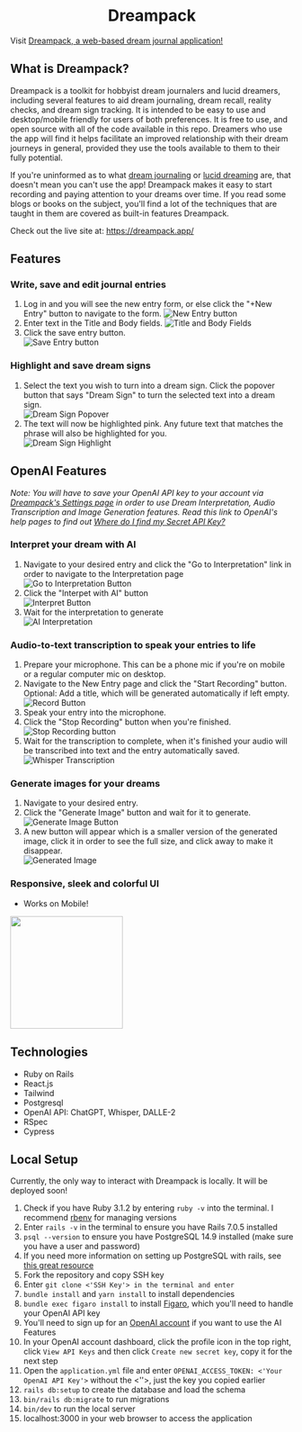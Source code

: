 <h1 align="center">
    Dreampack 
</h1>

Visit [Dreampack, a web-based dream journal application!](https://dreampack.app/)

## What is Dreampack?

Dreampack is a toolkit for hobbyist dream journalers and lucid dreamers, including several features to aid dream journaling, dream recall, reality checks, and dream sign tracking.
It is intended to be easy to use and desktop/mobile friendly for users of both preferences. It is free to use, and open source with all of the code available in this repo.
Dreamers who use the app will find it helps facilitate an improved relationship with their dream journeys in general, provided they use the tools available to them to their
fully potential.

If you're uninformed as to what [dream journaling](https://en.wikipedia.org/wiki/Dream_diary) or [lucid dreaming](https://en.wikipedia.org/wiki/Lucid_dream) are, that
doesn't mean you can't use the app! Dreampack makes it easy to start recording and paying attention to your dreams over time. If you read some blogs or books
on the subject, you'll find a lot of the techniques that are taught in them are covered as built-in features Dreampack.

Check out the live site at: https://dreampack.app/

## Features

### Write, save and edit journal entries
1. Log in and you will see the new entry form, or else click the "+New Entry" button to navigate to the form.
![New Entry button](https://raw.githubusercontent.com/reyes-dev/dreampack-pictures/main/screenshot-20231005-033514Z-selected.png)
2. Enter text in the Title and Body fields.
![Title and Body Fields](https://raw.githubusercontent.com/reyes-dev/dreampack-pictures/main/new_entry_3.png)
3. Click the save entry button. <br />
![Save Entry button](https://raw.githubusercontent.com/reyes-dev/dreampack-pictures/main/new_entry_2.png)

### Highlight and save dream signs
1. Select the text you wish to turn into a dream sign. Click the popover button that says "Dream Sign" to turn the selected text into a dream sign. <br />
![Dream Sign Popover](https://raw.githubusercontent.com/reyes-dev/dreampack-pictures/main/dream_sign_1.png)
2. The text will now be highlighted pink. Any future text that matches the phrase will also be highlighted for you. <br />
![Dream Sign Highlight](https://raw.githubusercontent.com/reyes-dev/dreampack-pictures/main/dream_sign_2.png)

## OpenAI Features
*Note: You will have to save your OpenAI API key to your account via [Dreampack's Settings page](https://dreampack.app/settings) in order to use Dream Interpretation, Audio Transcription and Image Generation features. Read this link to OpenAI's help pages to find out [Where do I find my Secret API Key?](https://help.openai.com/en/articles/4936850-where-do-i-find-my-secret-api-key)*

### Interpret your dream with AI
1. Navigate to your desired entry and click the "Go to Interpretation" link in order to navigate to the Interpretation page <br />
![Go to Interpretation Button](https://raw.githubusercontent.com/reyes-dev/dreampack-pictures/main/ai_interpretation_1.png)
2. Click the "Interpet with AI" button <br />
![Interpret Button](https://raw.githubusercontent.com/reyes-dev/dreampack-pictures/main/ai_interpretation_2.png)
3. Wait for the interpretation to generate <br />
![AI Interpretation](https://raw.githubusercontent.com/reyes-dev/dreampack-pictures/main/ai_interpretation_3.png)

### Audio-to-text transcription to speak your entries to life
1. Prepare your microphone. This can be a phone mic if you're on mobile or a regular computer mic on desktop.
2. Navigate to the New Entry page and click the "Start Recording" button. Optional: Add a title, which will be generated automatically if left empty. <br />
![Record Button](https://raw.githubusercontent.com/reyes-dev/dreampack-pictures/main/whisper_1.png)
3. Speak your entry into the microphone.
4. Click the "Stop Recording" button when you're finished. <br />
![Stop Recording button](https://raw.githubusercontent.com/reyes-dev/dreampack-pictures/main/whisper_2.png)
5. Wait for the transcription to complete, when it's finished your audio will be transcribed into text and the entry automatically saved. <br />
![Whisper Transcription](https://raw.githubusercontent.com/reyes-dev/dreampack-pictures/main/whisper_3.png)

### Generate images for your dreams
1. Navigate to your desired entry.
2. Click the "Generate Image" button and wait for it to generate. <br />
![Generate Image Button](https://raw.githubusercontent.com/reyes-dev/dreampack-pictures/main/dalle_1.png)
3. A new button will appear which is a smaller version of the generated image, click it in order to see the full size, and click away to make it disappear. <br />
![Generated Image](https://raw.githubusercontent.com/reyes-dev/dreampack-pictures/main/dalle_3.png)

### Responsive, sleek and colorful UI
- Works on Mobile! <br />
<img src="https://raw.githubusercontent.com/reyes-dev/dreampack-pictures/main/mobile.png" width="200" />

## Technologies

- Ruby on Rails
- React.js
- Tailwind
- Postgresql
- OpenAI API: ChatGPT, Whisper, DALLE-2
- RSpec
- Cypress

## Local Setup

Currently, the only way to interact with Dreampack is locally. It will be deployed soon!

1. Check if you have Ruby 3.1.2 by entering `ruby -v` into the terminal. I recommend [rbenv](https://github.com/rbenv/rbenv) for managing versions
2. Enter `rails -v` in the terminal to ensure you have Rails 7.0.5 installed
3. `psql --version` to ensure you have PostgreSQL 14.9 installed (make sure you have a user and password)
4. If you need more information on setting up PostgreSQL with rails, see [this great resource](https://www.theodinproject.com/lessons/ruby-on-rails-installing-postgresql)
5. Fork the repository and copy SSH key
6. Enter `git clone <'SSH Key'> in the terminal and enter`
7. `bundle install` and `yarn install` to install dependencies
8. `bundle exec figaro install` to install [Figaro](https://github.com/laserlemon/figaro), which you'll need to handle your OpenAI API key
9. You'll need to sign up for an [OpenAI account](https://platform.openai.com/signup) if you want to use the AI Features
10. In your OpenAI account dashboard, click the profile icon in the top right, click `View API Keys` and then click `Create new secret key`, copy it for the next step
11. Open the `application.yml` file and enter `OPENAI_ACCESS_TOKEN: <'Your OpenAI API Key'>` without the <''>, just the key you copied earlier
12. `rails db:setup` to create the database and load the schema
13. `bin/rails db:migrate` to run migrations
14. `bin/dev` to run the local server
15. localhost:3000 in your web browser to access the application
